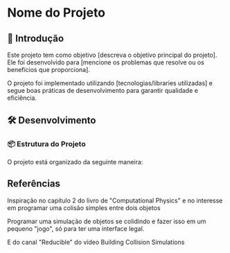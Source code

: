 # Nome do Projeto

## 📖 Introdução

Este projeto tem como objetivo [descreva o objetivo principal do projeto]. Ele foi desenvolvido para [mencione os problemas que resolve ou os benefícios que proporciona]. 

O projeto foi implementado utilizando [tecnologias/libraries utilizadas] e segue boas práticas de desenvolvimento para garantir qualidade e eficiência.

## 🛠 Desenvolvimento

### 📦 Estrutura do Projeto
O projeto está organizado da seguinte maneira:


## Referências

Inspiração no capítulo 2 do livro de "Computational Physics" e no interesse em programar uma colisão simples entre dois objetos

Programar uma simulação de objetos se colidindo e fazer isso em um pequeno "jogo", só para ter uma interface legal.

E do canal "Reducible" do vídeo Building Collision Simulations
